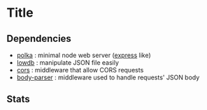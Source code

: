 # Title

## Dependencies

- [polka](https://github.com/lukeed/polka) : minimal node web server ([express](https://github.com/expressjs/express) like)
- [lowdb](https://github.com/typicode/lowdb) : manipulate JSON file easily
- [cors](https://github.com/expressjs/cors) : middleware that allow CORS requests
- [body-parser](https://github.com/expressjs/body-parser) : middleware used to handle requests' JSON body

## Stats
